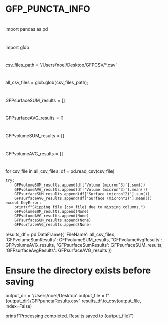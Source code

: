 # GFP_PUNCTA_INFO
#
import pandas as pd
#
import glob
#
csv_files_path = '/Users/noel/Desktop/GFPCSV/*.csv'
#
all_csv_files = glob.glob(csv_files_path);
#
GFPsurfaceSUM_results = []
#
GFPsurfaceAVG_results = []
#
GFPvolumeSUM_results = []
#
GFPvolumeAVG_results = []
#
for csv_file in all_csv_files:
    df = pd.read_csv(csv_file)
    
    try:
        GFPvolumeSUM_results.append(df['Volume (micron^3)'].sum())
        GFPvolumeAVG_results.append(df['Volume (micron^3)'].mean())
        GFPsurfaceSUM_results.append(df['Surface (micron^2)'].sum())
        GFPsurfaceAVG_results.append(df['Surface (micron^2)'].mean())
    except KeyError:
        print(f"Skipping file {csv_file} due to missing columns.")
        GFPvolumeSUM_results.append(None)
        GFPvolumeAVG_results.append(None)
        GFPsurfaceSUM_results.append(None)
        GFPsurfaceAVG_results.append(None)

results_df = pd.DataFrame({
    'FileName': all_csv_files,  
    'GFPvolumeSumResults': GFPvolumeSUM_results,
    'GFPvolumeAvgResults': GFPvolumeAVG_results,
    'GFPsurfaceSumResults': GFPsurfaceSUM_results,
    'GFPsurfaceAvgResults': GFPsurfaceAVG_results
})

# Ensure the directory exists before saving
output_dir = '/Users/noel/Desktop'
output_file = f"{output_dir}/GFPpunctaResults.csv"
results_df.to_csv(output_file, index=False)

print(f"Processing completed. Results saved to {output_file}")
